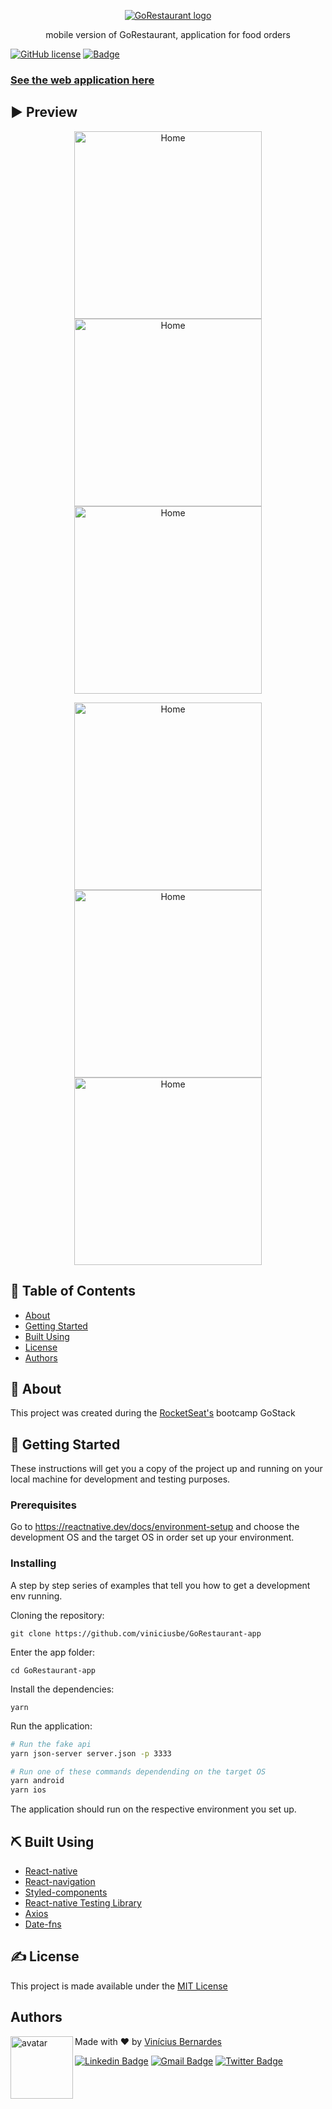 <p align="center">
  <a href="https://github.com/viniciusbe/GoRestaurant-app/blob/master/.github/gorest.png" rel="noopener">
 <img src="https://github.com/viniciusbe/GoRestaurant-app/blob/master/.github/gorest.png" alt="GoRestaurant logo"></a>
</p>


<p align="center"> mobile version of GoRestaurant, application for food orders
</p>

[![GitHub license](https://img.shields.io/github/license/viniciusbe/GoRestaurant-app?color=%23C72828)](https://github.com/viniciusbe/GoBarber-web/blob/master/LICENSE) 
[![Badge](https://img.shields.io/badge/made%20by-Vin%C3%ADcius%20Bernardes-%23C72828)](https://github.com/viniciusbe) 
 
 
### [See the web application here](https://gobarber.vibesa.online/) 

## ▶ Preview


<p align="center">
  <a href="https://github.com/viniciusbe/GoRestaurant-app/blob/master/.github/Screenshot_1613828797.png">
    <img width="300" src="https://github.com/viniciusbe/GoRestaurant-app/blob/master/.github/Screenshot_1613828797.png" title="Home" /></a>
    
  <a href="https://github.com/viniciusbe/GoRestaurant-app/blob/master/.github/Screenshot_1613828825.png">
    <img width="300" src="https://github.com/viniciusbe/GoRestaurant-app/blob/master/.github/Screenshot_1613828825.png" title="Home" /></a>
    
  <a href="https://github.com/viniciusbe/GoRestaurant-app/blob/master/.github/Screenshot_1613828828.png">
    <img width="300" src="https://github.com/viniciusbe/GoRestaurant-app/blob/master/.github/Screenshot_1613828828.png" title="Home" /></a>
</p>

<p align="center">
  <a href="https://github.com/viniciusbe/GoRestaurant-app/blob/master/.github/Screenshot_1613828831.png">
    <img width="300" src="https://github.com/viniciusbe/GoRestaurant-app/blob/master/.github/Screenshot_1613828831.png" title="Home" /></a>
    
  <a href="https://github.com/viniciusbe/GoRestaurant-app/blob/master/.github/Screenshot_1613828864.png">
    <img width="300" src="https://github.com/viniciusbe/GoRestaurant-app/blob/master/.github/Screenshot_1613828864.png" title="Home" /></a>
    
  <a href="https://github.com/viniciusbe/GoRestaurant-app/blob/master/.github/Screenshot_1613828845.png">
    <img width="300" src="https://github.com/viniciusbe/GoRestaurant-app/blob/master/.github/Screenshot_1613828845.png" title="Home" /></a>
</p>


## 📝 Table of Contents

- [About](#about)
- [Getting Started](#getting_started)
- [Built Using](#built_using)
- [License](#license)
- [Authors](#authors)

## 🧐 About <a name = "about"></a>

This project was created during the [RocketSeat's](https://rocketseat.com.br/) bootcamp GoStack

## 🏁 Getting Started <a name = "getting_started"></a>

These instructions will get you a copy of the project up and running on your local machine for development and testing purposes.

### Prerequisites

Go to https://reactnative.dev/docs/environment-setup and choose the development OS and the target OS in order set up your environment.

### Installing

A step by step series of examples that tell you how to get a development env running.

Cloning the repository:

```
git clone https://github.com/viniciusbe/GoRestaurant-app
```

Enter the app folder:

```
cd GoRestaurant-app
```

Install the dependencies:

```
yarn
```

Run the application:

```bash
# Run the fake api
yarn json-server server.json -p 3333

# Run one of these commands dependending on the target OS
yarn android
yarn ios
```

The application should run on the respective environment you set up. 

## ⛏️ Built Using <a name = "built_using"></a>

- [React-native](https://reactnative.dev/)
- [React-navigation](https://reactnavigation.org/)
- [Styled-components](https://styled-components.com/)
- [React-native Testing Library](https://testing-library.com/docs/react-native-testing-library/intro/)
- [Axios](https://github.com/axios/axios)
- [Date-fns](https://date-fns.org/)

## ✍️ License <a name = "license"></a>

This project is made available under the [MIT License](https://github.com/viniciusbe/GoRestaurant-app/blob/master/LICENSE)


## Authors <a name = "license"></a> <a name="authors"></a>

<a href="https://github.com/viniciusbe">
  
 <img align="left" width="100" height="100" src="https://avatars.githubusercontent.com/u/61849613?s=460&u=246f8dbe8afcc6dec5999d2a6243121bcd4922be&v=4" alt="avatar"/>

</a>

Made with ❤ by [Vinícius Bernardes](https://github.com/viniciusbe)

[![Linkedin Badge](https://img.shields.io/badge/-LinkedIn-blue?style=flat-square&logo=Linkedin&logoColor=white)](https://www.linkedin.com/in/vinicius-bernardes-santos/)
[![Gmail Badge](https://img.shields.io/badge/-vinicius@vibesa.online-d14836?style=flat-square&logo=Gmail&logoColor=white)](mailto:vinicius@vibesa.online)
[![Twitter Badge](https://img.shields.io/twitter/url?label=Twitter&style=social&url=https%3A%2F%2Ftwitter.com%2FViniciusbern7)](https://twitter.com/Viniciusbern7)
